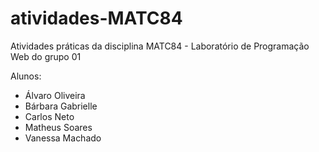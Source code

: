 # atividades-MATC84

Atividades práticas da disciplina MATC84 - Laboratório de Programação Web do grupo 01

Alunos:
+ Álvaro Oliveira
+ Bárbara Gabrielle
+ Carlos Neto
+ Matheus Soares
+ Vanessa Machado
